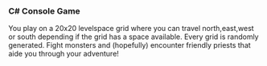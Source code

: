 ### C# Console Game

You play on a 20x20 levelspace grid where you can travel north,east,west or south depending if the grid has a space available. Every grid is randomly generated. Fight monsters and (hopefully) encounter friendly priests that aide you through your adventure!
